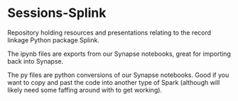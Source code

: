 # Sessions-Splink

Repository holding resources and presentations relating to the record linkage Python package Splink.


The ipynb files are exports from our Synapse notebooks, great for importing back into Synapse.

The py files are python conversions of our Synapse notebooks. Good if you want to copy and past the code into another type of Spark (although will likely need some faffing around with to get working).